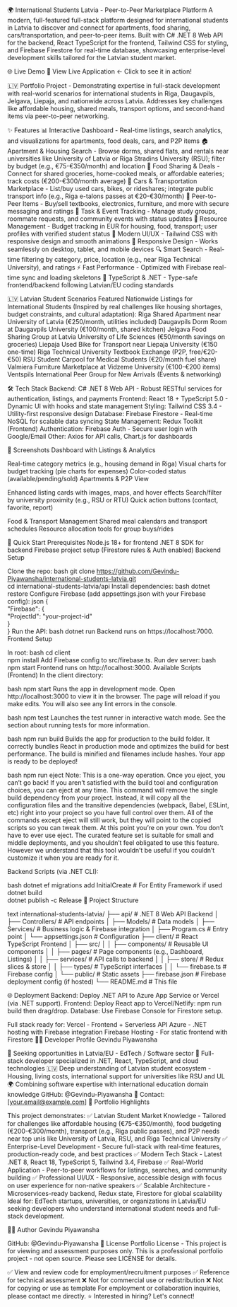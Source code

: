 🌍 International Students Latvia - Peer-to-Peer Marketplace Platform
A modern, full-featured full-stack platform designed for international students in Latvia to discover and connect for apartments, food sharing, cars/transportation, and peer-to-peer items. Built with C# .NET 8 Web API for the backend, React TypeScript for the frontend, Tailwind CSS for styling, and Firebase Firestore for real-time database, showcasing enterprise-level development skills tailored for the Latvian student market.

🌐 Live Demo
🚀 View Live Application ← Click to see it in action!

🇱🇻 Portfolio Project - Demonstrating expertise in full-stack development with real-world scenarios for international students in Riga, Daugavpils, Jelgava, Liepaja, and nationwide across Latvia. Addresses key challenges like affordable housing, shared meals, transport options, and second-hand items via peer-to-peer networking.

✨ Features
📊 Interactive Dashboard - Real-time listings, search analytics, and visualizations for apartments, food deals, cars, and P2P items
🏠 Apartment & Housing Search - Browse dorms, shared flats, and rentals near universities like University of Latvia or Riga Stradins University (RSU); filter by budget (e.g., €75-€350/month) and location
🍲 Food Sharing & Deals - Connect for shared groceries, home-cooked meals, or affordable eateries; track costs (€200-€300/month average)
🚗 Cars & Transportation Marketplace - List/buy used cars, bikes, or rideshares; integrate public transport info (e.g., Riga e-talons passes at €20-€30/month)
🔄 Peer-to-Peer Items - Buy/sell textbooks, electronics, furniture, and more with secure messaging and ratings
📝 Task & Event Tracking - Manage study groups, roommate requests, and community events with status updates
💼 Resource Management - Budget tracking in EUR for housing, food, transport; user profiles with verified student status
🎨 Modern UI/UX - Tailwind CSS with responsive design and smooth animations
📱 Responsive Design - Works seamlessly on desktop, tablet, and mobile devices
🔍 Smart Search - Real-time filtering by category, price, location (e.g., near Riga Technical University), and ratings
⚡ Fast Performance - Optimized with Firebase real-time sync and loading skeletons
🎯 TypeScript & .NET - Type-safe frontend/backend following Latvian/EU coding standards

🇱🇻 Latvian Student Scenarios Featured
Nationwide Listings for International Students (Inspired by real challenges like housing shortages, budget constraints, and cultural adaptation):
Riga Shared Apartment near University of Latvia (€250/month, utilities included)
Daugavpils Dorm Room at Daugavpils University (€100/month, shared kitchen)
Jelgava Food Sharing Group at Latvia University of Life Sciences (€50/month savings on groceries)
Liepaja Used Bike for Transport near Liepaja University (€150 one-time)
Riga Technical University Textbook Exchange (P2P, free/€20-€50)
RSU Student Carpool for Medical Students (€20/month fuel share)
Valmiera Furniture Marketplace at Vidzeme University (€100-€200 items)
Ventspils International Peer Group for New Arrivals (Events & networking)

🛠️ Tech Stack
Backend: C# .NET 8 Web API - Robust RESTful services for authentication, listings, and payments
Frontend: React 18 + TypeScript 5.0 - Dynamic UI with hooks and state management
Styling: Tailwind CSS 3.4 - Utility-first responsive design
Database: Firebase Firestore - Real-time NoSQL for scalable data syncing
State Management: Redux Toolkit (Frontend)
Authentication: Firebase Auth - Secure user login with Google/Email
Other: Axios for API calls, Chart.js for dashboards

📸 Screenshots
Dashboard with Listings & Analytics

Real-time category metrics (e.g., housing demand in Riga)
Visual charts for budget tracking (pie charts for expenses)
Color-coded status (available/pending/sold)
Apartments & P2P View

Enhanced listing cards with images, maps, and hover effects
Search/filter by university proximity (e.g., RSU or RTU)
Quick action buttons (contact, favorite, report)

Food & Transport Management
Shared meal calendars and transport schedules
Resource allocation tools for group buys/rides

🚀 Quick Start
Prerequisites
Node.js 18+ for frontend
.NET 8 SDK for backend
Firebase project setup (Firestore rules & Auth enabled)
Backend Setup

Clone the repo:
bash
git clone https://github.com/Gevindu-Piyawansha/international-students-latvia.git  
cd international-students-latvia/api
Install dependencies:
bash
dotnet restore
Configure Firebase (add appsettings.json with your Firebase config):
json
{  
  "Firebase": {  
    "ProjectId": "your-project-id"  
  }  
}
Run the API:
bash
dotnet run
Backend runs on https://localhost:7000.
Frontend Setup

In root:
bash
cd client  
npm install
Add Firebase config to src/firebase.ts.
Run dev server:
bash
npm start
Frontend runs on http://localhost:3000.
Available Scripts (Frontend)
In the client directory:

bash
npm start
Runs the app in development mode.
Open http://localhost:3000 to view it in the browser.
The page will reload if you make edits.
You will also see any lint errors in the console.

bash
npm test
Launches the test runner in interactive watch mode.
See the section about running tests for more information.

bash
npm run build
Builds the app for production to the build folder.
It correctly bundles React in production mode and optimizes the build for best performance.
The build is minified and filenames include hashes.
Your app is ready to be deployed!

bash
npm run eject
Note: This is a one-way operation. Once you eject, you can’t go back!
If you aren’t satisfied with the build tool and configuration choices, you can eject at any time. This command will remove the single build dependency from your project.
Instead, it will copy all the configuration files and the transitive dependencies (webpack, Babel, ESLint, etc) right into your project so you have full control over them. All of the commands except eject will still work, but they will point to the copied scripts so you can tweak them. At this point you’re on your own.
You don’t have to ever use eject. The curated feature set is suitable for small and middle deployments, and you shouldn’t feel obligated to use this feature. However we understand that this tool wouldn’t be useful if you couldn’t customize it when you are ready for it.

Backend Scripts (via .NET CLI):

bash
dotnet ef migrations add InitialCreate  # For Entity Framework if used  
dotnet build  
dotnet publish -c Release
📁 Project Structure

text
international-students-latvia/
├── api/                 # .NET 8 Web API Backend
│   ├── Controllers/     # API endpoints
│   ├── Models/          # Data models
│   ├── Services/        # Business logic & Firebase integration
│   ├── Program.cs       # Entry point
│   └── appsettings.json # Configuration
├── client/              # React TypeScript Frontend
│   ├── src/
│   │   ├── components/  # Reusable UI components
│   │   ├── pages/       # Page components (e.g., Dashboard, Listings)
│   │   ├── services/    # API calls to backend
│   │   ├── store/       # Redux slices & store
│   │   ├── types/       # TypeScript interfaces
│   │   └── firebase.ts  # Firebase config
│   └── public/          # Static assets
├── firebase.json        # Firebase deployment config (if hosted)
└── README.md            # This file

🌐 Deployment
Backend: Deploy .NET API to Azure App Service or Vercel (via .NET support).
Frontend: Deploy React app to Vercel/Netlify: npm run build then drag/drop.
Database: Use Firebase Console for Firestore setup.

Full stack ready for:
Vercel - Frontend + Serverless API
Azure - .NET hosting with Firebase integration
Firebase Hosting - For static frontend with Firestore
👨‍💻 Developer Profile
Gevindu Piyawansha

🎯 Seeking opportunities in Latvia/EU - EdTech / Software sector
💼 Full-stack developer specialized in .NET, React, TypeScript, and cloud technologies
🇱🇻 Deep understanding of Latvian student ecosystem - Housing, living costs, international support for universities like RSU and UL
🌍 Combining software expertise with international education domain knowledge
GitHub: @Gevindu-Piyawansha
📧 Contact: [your.email@example.com]
🎯 Portfolio Highlights

This project demonstrates:
✅ Latvian Student Market Knowledge - Tailored for challenges like affordable housing (€75-€350/month), food budgeting (€200-€300/month), transport (e.g., Riga public passes), and P2P needs near top unis like University of Latvia, RSU, and Riga Technical University
✅ Enterprise-Level Development - Secure full-stack with real-time features, production-ready code, and best practices
✅ Modern Tech Stack - Latest .NET 8, React 18, TypeScript 5, Tailwind 3.4, Firebase
✅ Real-World Application - Peer-to-peer workflows for listings, searches, and community building
✅ Professional UI/UX - Responsive, accessible design with focus on user experience for non-native speakers
✅ Scalable Architecture - Microservices-ready backend, Redux state, Firestore for global scalability
Ideal for: EdTech startups, universities, or organizations in Latvia/EU seeking developers who understand international student needs and full-stack development.

👨‍💻 Author
Gevindu Piyawansha

GitHub: @Gevindu-Piyawansha
📝 License
Portfolio License - This project is for viewing and assessment purposes only.
This is a professional portfolio project - not open source. Please see LICENSE for details.

✅ View and review code for employment/recruitment purposes
✅ Reference for technical assessment
❌ Not for commercial use or redistribution
❌ Not for copying or use as template
For employment or collaboration inquiries, please contact me directly.
⭐ Interested in hiring? Let's connect!
